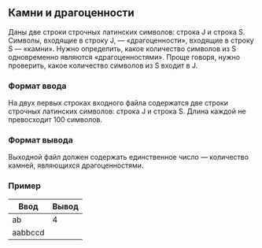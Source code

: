 ## Камни и драгоценности

Даны две строки строчных латинских символов: строка J и строка S. Символы, входящие в строку J, — «драгоценности», входящие в строку S — «камни». Нужно определить, какое количество символов из S одновременно являются «драгоценностями». Проще говоря, нужно проверить, какое количество символов из S входит в J.

### Формат ввода

На двух первых строках входного файла содержатся две строки строчных латинских символов: строка J и строка S. Длина каждой не превосходит 100 символов.

### Формат вывода

Выходной файл должен содержать единственное число — количество камней, являющихся драгоценностями.

### Пример

| Ввод    | Вывод |
| ------- | ----- |
| ab      | 4     |
| aabbccd |
